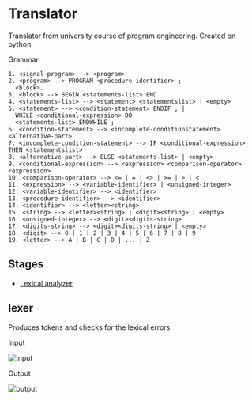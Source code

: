 # Translator
Translator from university course of program engineering.
Created on python.

Grammar
```text
1. <signal-program> --> <program>
2. <program> --> PROGRAM <procedure-identifier> ;
  <block>.
3. <block> --> BEGIN <statements-list> END
4. <statements-list> --> <statement> <statementslist> | <empty>
5. <statement> --> <condition-statement> ENDIF ; |
  WHILE <conditional-expression> DO
  <statements-list> ENDWHILE ;
6. <condition-statement> --> <incomplete-conditionstatement><alternative-part>
7. <incomplete-condition-statement> --> IF <conditional-expression> THEN <statementslist>
8. <alternative-part> --> ELSE <statements-list> | <empty>
9. <conditional-expression> --> <expression> <comparison-operator> <expression>
10. <comparison-operator> --> <= | = | <> | >= | > | <
11. <expression> --> <variable-identifier> | <unsigned-integer>
12. <variable-identifier> --> <identifier>
13. <procedure-identifier> --> <identifier>
14. <identifier> --> <letter><string>
15. <string> --> <letter><string> | <digit><string> | <empty>
16. <unsigned-integer> --> <digit><digits-string>
17. <digits-string> --> <digit><digits-string> | <empty>
18. <digit> --> 0 | 1 | 2 | 3 | 4 | 5 | 6 | 7 | 8 | 9
19. <letter> --> A | B | C | D | ... | Z
```

## Stages
- [Lexical analyzer](#lexer)

## lexer
Produces tokens and checks for the lexical errors.

Input

![input](https://i.imgur.com/qtDvj3c.png)

Output

![output](https://i.imgur.com/DraxFZI.png)
